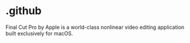 # .github
Final Cut Pro by Apple is a world-class nonlinear video editing application built exclusively for macOS.
